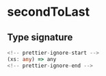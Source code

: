 # secondToLast

## Type signature

```typescript
<!-- prettier-ignore-start -->
(xs: any) => any
<!-- prettier-ignore-end -->
```
